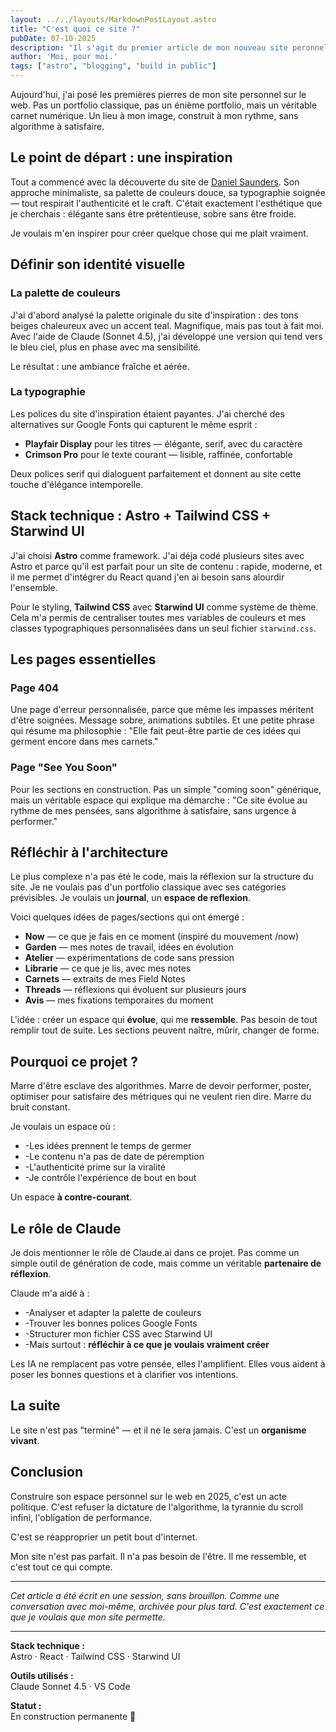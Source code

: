 ```yaml
---
layout: ../../layouts/MarkdownPostLayout.astro
title: "C'est quoi ce site ?"
pubDate: 07-10-2025
description: "Il s'agit du premier article de mon nouveau site peronnel."
author: 'Moi, pour moi.'
tags: ["astro", "blogging", "build in public"]
---
```


Aujourd'hui, j'ai posé les premières pierres de mon site personnel sur le web. Pas un portfolio classique, pas un énième portfolio, mais un véritable carnet numérique. Un lieu à mon image, construit à mon rythme, sans algorithme à satisfaire.

## Le point de départ : une inspiration

Tout a commencé avec la découverte du site de [Daniel Saunders](https://daniel-saunders.com). Son approche minimaliste, sa palette de couleurs douce, sa typographie soignée — tout respirait l'authenticité et le craft. C'était exactement l'esthétique que je cherchais : élégante sans être prétentieuse, sobre sans être froide.

Je voulais m'en inspirer pour créer quelque chose qui me plait vraiment.

## Définir son identité visuelle

### La palette de couleurs

J'ai d'abord analysé la palette originale du site d'inspiration : des tons beiges chaleureux avec un accent teal. Magnifique, mais pas tout à fait moi. Avec l'aide de Claude (Sonnet 4.5), j'ai développé une version qui tend vers le bleu ciel, plus en phase avec ma sensibilité.

Le résultat : une ambiance fraîche et aérée.

### La typographie

Les polices du site d'inspiration étaient payantes. J'ai cherché des alternatives sur Google Fonts qui capturent le même esprit :

- **Playfair Display** pour les titres — élégante, serif, avec du caractère
- **Crimson Pro** pour le texte courant — lisible, raffinée, confortable

Deux polices serif qui dialoguent parfaitement et donnent au site cette touche d'élégance intemporelle.

## Stack technique : Astro + Tailwind CSS + Starwind UI

J'ai choisi **Astro** comme framework. J'ai déja codé plusieurs sites avec Astro et parce qu'il est parfait pour un site de contenu : rapide, moderne, et il me permet d'intégrer du React quand j'en ai besoin sans alourdir l'ensemble.

Pour le styling, **Tailwind CSS** avec **Starwind UI** comme système de thème. Cela m'a permis de centraliser toutes mes variables de couleurs et mes classes typographiques personnalisées dans un seul fichier `starwind.css`.


## Les pages essentielles

### Page 404

Une page d'erreur personnalisée, parce que même les impasses méritent d'être soignées. Message sobre, animations subtiles. Et une petite phrase qui résume ma philosophie : "Elle fait peut-être partie de ces idées qui germent encore dans mes carnets."

### Page "See You Soon"

Pour les sections en construction. Pas un simple "coming soon" générique, mais un véritable espace qui explique ma démarche : "Ce site évolue au rythme de mes pensées, sans algorithme à satisfaire, sans urgence à performer."


## Réfléchir à l'architecture

Le plus complexe n'a pas été le code, mais la réflexion sur la structure du site. Je ne voulais pas d'un portfolio classique avec ses catégories prévisibles. Je voulais un **journal**, un **espace de reflexion**.

Voici quelques idées de pages/sections qui ont émergé :

- **Now** — ce que je fais en ce moment (inspiré du mouvement /now)
- **Garden** — mes notes de travail, idées en évolution
- **Atelier** — expérimentations de code sans pression
- **Librarie** — ce que je lis, avec mes notes
- **Carnets** — extraits de mes Field Notes
- **Threads** — réflexions qui évoluent sur plusieurs jours
- **Avis** — mes fixations temporaires du moment

L'idée : créer un espace qui **évolue**, qui me **ressemble**. Pas besoin de tout remplir tout de suite. Les sections peuvent naître, mûrir, changer de forme.

## Pourquoi ce projet ?

Marre d'être esclave des algorithmes. Marre de devoir performer, poster, optimiser pour satisfaire des métriques qui ne veulent rien dire. Marre du bruit constant.

Je voulais un espace où :
- -Les idées prennent le temps de germer
- -Le contenu n'a pas de date de péremption
- -L'authenticité prime sur la viralité
- -Je contrôle l'expérience de bout en bout

Un espace **à contre-courant**.

## Le rôle de Claude

Je dois mentionner le rôle de Claude.ai dans ce projet. Pas comme un simple outil de génération de code, mais comme un véritable **partenaire de réflexion**.

Claude m'a aidé à :
- -Analyser et adapter la palette de couleurs
- -Trouver les bonnes polices Google Fonts
- -Structurer mon fichier CSS avec Starwind UI
- -Mais surtout : **réfléchir à ce que je voulais vraiment créer**

Les IA ne remplacent pas votre pensée, elles l'amplifient. Elles vous aident à poser les bonnes questions et à clarifier vos intentions.


## La suite

Le site n'est pas "terminé" — et il ne le sera jamais. C'est un **organisme vivant**. 


## Conclusion

Construire son espace personnel sur le web en 2025, c'est un acte politique. C'est refuser la dictature de l'algorithme, la tyrannie du scroll infini, l'obligation de performance.

C'est se réapproprier un petit bout d'internet.

Mon site n'est pas parfait. Il n'a pas besoin de l'être. Il me ressemble, et c'est tout ce qui compte.

---

*Cet article a été écrit en une session, sans brouillon. Comme une conversation avec moi-même, archivée pour plus tard. C'est exactement ce que je voulais que mon site permette.*

---

**Stack technique :**  
Astro · React · Tailwind CSS · Starwind UI

**Outils utilisés :**  
Claude Sonnet 4.5 · VS Code 

**Statut :**  
En construction permanente 🌱
